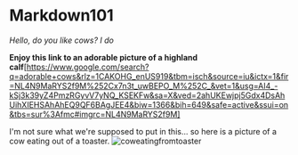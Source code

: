 # Markdown101
*Hello, do you like cows? I do*

**Enjoy this link to an adorable picture of a highland calf**[https://www.google.com/search?q=adorable+cows&rlz=1CAKOHG_enUS919&tbm=isch&source=iu&ictx=1&fir=NL4N9MaRYS2f9M%252Cx7n3t_uwBEPO_M%252C_&vet=1&usg=AI4_-kSj3k39yZ4PmzRGyvV7yNQ_KSEKFw&sa=X&ved=2ahUKEwjpj5Gdx4DsAhUihXIEHSAhAhEQ9QF6BAgJEE4&biw=1366&bih=649&safe=active&ssui=on&tbs=sur%3Afmc#imgrc=NL4N9MaRYS2f9M]

I'm not sure what we're supposed to put in this... so here is a picture of a cow eating out of a toaster. 
![coweatingfromtoaster](https://www.pinterest.com/pin/213428469821375718/)
